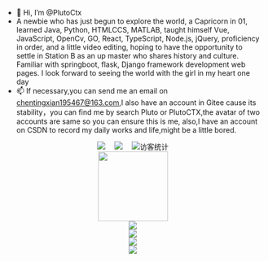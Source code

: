- 👋 Hi, I’m @PlutoCtx
- A newbie who has just begun to explore the world, a Capricorn in 01, learned Java, Python, HTMLCCS, MATLAB, 
taught himself Vue, JavaScript, OpenCv, GO, React, TypeScript, Node.js, jQuery, proficiency in order, 
and a little video editing, hoping to have the opportunity to settle in Station B as an up master who shares history and culture. 
Familiar with springboot, flask, Django framework development web pages. I look forward to seeing the world with the girl in my heart one day
- 📫 If necessary,you can send me an email on chentingxian195467@163.com,I also have an account in Gitee cause its stability，you can find me by search Pluto or PlutoCTX,the avatar of two accounts are same so you can ensure this is me,
also,I have an account on CSDN to record my daily works and life,might be a little bored.

<!---
PlutoCtx/PlutoCtx is a ✨ special ✨ repository because its `README.md` (this file) appears on your GitHub profile.
You can click the Preview link to take a look at your changes.
--->

<!-- ![Github Stats](https://github-readme-stats.vercel.app/api?username=PlutoCtx&show_icons=true&theme=dark&count_private=true)
![Most Used Languages](https://github-readme-stats.vercel.app/api/top-langs/?username=PlutoCtx&theme=dark&layout=compact)
 -->
 
   <!-- profile logo 个人资料徽标 -->
<div align="center">
  <a href="ttps://space.bilibili.com/448488855/"><img src="https://img.shields.io/badge/Bilibili-B站-ff69b4" /></a>&emsp;
  <a href="https://blog.csdn.net/qq_53311714/"><img src="https://img.shields.io/badge/CSDN-论坛-c32136" /></a>&emsp;
  <!-- visitor statistics logo 访客数统计徽标 -->
  <img src="https://visitor-badge.glitch.me/badge?page_id=PlutoCtx" alt="访客统计" />
</div>
  
<div align="center"> <img height="137px" src="https://github-readme-stats.vercel.app/api?username=PlutoCtx&hide_title=true&hide_border=true&show_icons=trueline_height=21&text_color=000&icon_color=000&bg_color=0,ea6161,ffc64d,fffc4d,52fa5a&theme=graywhite" /> </div>

<div align="center"> <img src="https://github-readme-stats.vercel.app/api/top-langs/?username=PlutoCtx&hide_title=true&hide_border=true&layout=compact&langs_count=6&text_color=000&icon_color=fff&bg_color=0,52fa5a,4dfcff,c64dff&theme=graywhite" /> </div>

<div align="center"> <img src="https://github-profile-trophy.vercel.app/?username=PlutoCtx" /> </div>


<!-- 
<div align="center"> <img src="https://visitor-badge.glitch.me/badge?page_id=PlutoCtx" /> </div>

<div align="center"> <img src="https://activity-graph.herokuapp.com/graph?username=PlutoCtx&theme=xcode" /> </div> -->

<div align="center"> <img src="https://github-readme-streak-stats.herokuapp.com/?user=PlutoCtx" /> </div>

<div align="center"> <img src="https://stats.justsong.cn/api/csdn?id=weixin_50915462"> </div>
